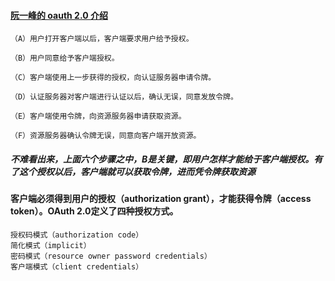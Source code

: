 #### [阮一峰的 oauth 2.0 介绍](http://www.ruanyifeng.com/blog/2014/05/oauth_2_0.html)
```
（A）用户打开客户端以后，客户端要求用户给予授权。

（B）用户同意给予客户端授权。

（C）客户端使用上一步获得的授权，向认证服务器申请令牌。

（D）认证服务器对客户端进行认证以后，确认无误，同意发放令牌。

（E）客户端使用令牌，向资源服务器申请获取资源。

（F）资源服务器确认令牌无误，同意向客户端开放资源。
```
##### 不难看出来，上面六个步骤之中，B是关键，即用户怎样才能给于客户端授权。有了这个授权以后，客户端就可以获取令牌，进而凭令牌获取资源 
#### 客户端必须得到用户的授权（authorization grant），才能获得令牌（access token）。OAuth 2.0定义了四种授权方式。
```
授权码模式（authorization code）
简化模式（implicit）
密码模式（resource owner password credentials）
客户端模式（client credentials）
```
